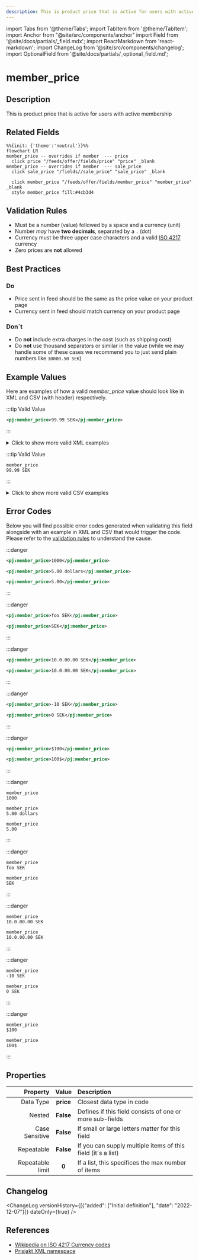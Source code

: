 ```yaml
---
description: This is product price that is active for users with active membership
---
```


import Tabs from '@theme/Tabs';
import TabItem from '@theme/TabItem';
import Anchor from "@site/src/components/anchor"
import Field from '@site/docs/partials/_field.mdx';
import ReactMarkdown from 'react-markdown';
import ChangeLog from '@site/src/components/changelog';
import OptionalField from '@site/docs/partials/_optional_field.md';

# member_price

<OptionalField/>

## Description

This is product price that is active for users with active membership


## Related Fields

```mermaid
%%{init: {'theme':'neutral'}}%%
flowchart LR
member_price -- overrides if member  --- price
  click price "/feeds/offer/fields/price" "price" _blank
member_price -- overrides if member  --- sale_price
  click sale_price "/fields//sale_price" "sale_price" _blank

  click member_price "/feeds/offer/fields/member_price" "member_price" _blank
  style member_price fill:#4cb3d4
```




## Validation Rules

- Must be a number (value) followed by a space and a currency (unit)
- Number *may* have **two decimals**, separated by a `.` (dot)
- Currency must be three upper case characters and a valid [ISO 4217](https://en.wikipedia.org/wiki/ISO_4217) currency
- Zero prices are **not** allowed


## Best Practices


### Do

- Price sent in feed should be the same as the price value on your product page
- Currency sent in feed should match currency on your product page



### Don´t

- Do **not** include extra charges in the cost (such as shipping cost)
- Do **not** use thousand separators or similar in the value (while we may handle some of these cases we recommend you to just send plain numbers like `10000.50 SEK`)




## Example Values

Here are examples of how a valid *member_price* value  should look like in XML and CSV (with header) respectively.

<Tabs>
  <TabItem value="valid_xml" label="XML" default>

:::tip Valid Value

```xml
<pj:member_price>99.99 SEK</pj:member_price>
```

:::

<details>
  <summary>Click to show more valid XML examples</summary>
  <div>

```xml
<pj:member_price>99.99 SEK</pj:member_price>
```

```xml
<pj:member_price>100 SEK</pj:member_price>
```

```xml
<pj:member_price>SEK 100</pj:member_price>
```

```xml
<pj:member_price>99,99 SEK</pj:member_price>
```

```xml
<pj:member_price>10,000.00 SEK</pj:member_price>
```

```xml
<pj:member_price>10 000.00 SEK</pj:member_price>
```

```xml
<pj:member_price>10.000 SEK</pj:member_price>
```

```xml
<pj:member_price>1.144.000 SEK</pj:member_price>
```


  </div>
</details>

 </TabItem>
  <TabItem value="valid_csv" label="CSV">

:::tip Valid Value

```csv
member_price
99.99 SEK
```

:::

<details>
  <summary>Click to show more valid CSV examples</summary>
  <div>

```csv
member_price
99.99 SEK
```

```csv
member_price
100 SEK
```

```csv
member_price
SEK 100
```

```csv
member_price
"99,99 SEK"
```

```csv
member_price
"10,000.00 SEK"
```

```csv
member_price
10 000.00 SEK
```

```csv
member_price
10.000 SEK
```

```csv
member_price
1.144.000 SEK
```


  </div>
</details>

  </TabItem>
</Tabs>

## Error Codes

Below you will find possible error codes generated when validating this field alongside with an example in XML and CSV that would trigger the code. Please refer to the [validation rules](#validation-rules) to understand the cause.

<Tabs>
  <TabItem value="invalid_xml" label="XML" default>

:::danger <Anchor id="validation_missing_currency" title="validation_missing_currency" />

```xml
<pj:member_price>1000</pj:member_price>
```
```xml
<pj:member_price>5.00 dollars</pj:member_price>
```
```xml
<pj:member_price>5.00</pj:member_price>
```

:::

:::danger <Anchor id="validation_missing_price_value" title="validation_missing_price_value" />

```xml
<pj:member_price>foo SEK</pj:member_price>
```
```xml
<pj:member_price>SEK</pj:member_price>
```

:::

:::danger <Anchor id="validation_not_number" title="validation_not_number" />

```xml
<pj:member_price>10.0.00.00 SEK</pj:member_price>
```
```xml
<pj:member_price>10.0.00.00 SEK</pj:member_price>
```

:::

:::danger <Anchor id="validation_not_positive_number" title="validation_not_positive_number" />

```xml
<pj:member_price>-10 SEK</pj:member_price>
```
```xml
<pj:member_price>0 SEK</pj:member_price>
```

:::

:::danger <Anchor id="validation_unknown_currency" title="validation_unknown_currency" />

```xml
<pj:member_price>$100</pj:member_price>
```
```xml
<pj:member_price>100$</pj:member_price>
```

:::


 </TabItem>
  <TabItem value="invalid_csv" label="CSV">

:::danger <Anchor id="validation_missing_currency" title="validation_missing_currency" />

```csv
member_price
1000
```
```csv
member_price
5.00 dollars
```
```csv
member_price
5.00
```

:::

:::danger <Anchor id="validation_missing_price_value" title="validation_missing_price_value" />

```csv
member_price
foo SEK
```
```csv
member_price
SEK
```

:::

:::danger <Anchor id="validation_not_number" title="validation_not_number" />

```csv
member_price
10.0.00.00 SEK
```
```csv
member_price
10.0.00.00 SEK
```

:::

:::danger <Anchor id="validation_not_positive_number" title="validation_not_positive_number" />

```csv
member_price
-10 SEK
```
```csv
member_price
0 SEK
```

:::

:::danger <Anchor id="validation_unknown_currency" title="validation_unknown_currency" />

```csv
member_price
$100
```
```csv
member_price
100$
```

:::


  </TabItem>
</Tabs>

## Properties

|     **Property** |         **Value**          | **Description**                                              |
|-----------------:|:--------------------------:|:-------------------------------------------------------------|
|        Data Type |    **price**     | Closest data type in code                                    |
|           Nested |      **False**      | Defines if this field consists of one or more sub-fields     |
|   Case Sensitive |  **False**  | If small or large letters matter for this field              |
|       Repeatable |    **False**    | If you can supply multiple items of this field (it´s a list) |
| Repeatable limit | **0** | If a list, this specifices the max number of items           |

## Changelog
<ChangeLog versionHistory={[{"added": ["Initial definition"], "date": "2022-12-07"}]} dateOnly={true} />

## References
- [Wikipedia on ISO 4217 Currency codes](https://en.wikipedia.org/wiki/ISO_4217)
- [Prisjakt XML namespace](https://storage.googleapis.com/prisjakt-namespace/ns`)
